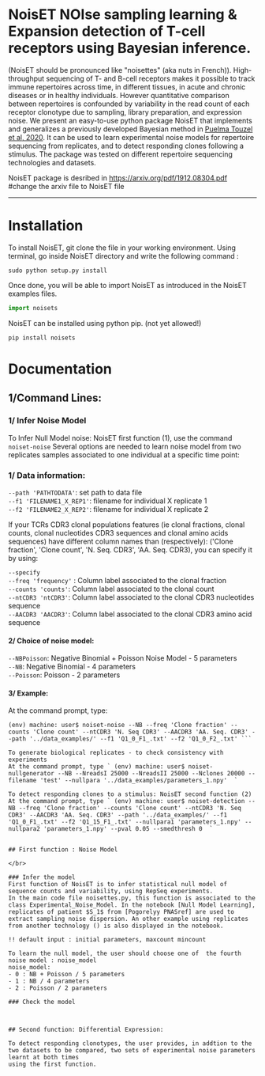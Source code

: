 # NoisET  NOIse sampling learning & Expansion detection of T-cell receptors using Bayesian inference.
(NoisET should be pronounced like "noisettes" (aka nuts in French)).
High-throughput sequencing of T- and B-cell receptors makes it possible to track immune
repertoires across time, in different tissues, in acute and chronic diseases or in healthy individuals. However
quantitative comparison between repertoires is confounded by variability in the read count of each receptor
clonotype due to sampling, library preparation, and expression noise. We present an easy-to-use python
package NoisET that implements and generalizes a previously developed Bayesian method in [Puelma Touzel et al, 2020](<https://journals.plos.org/ploscompbiol/article?id=10.1371/journal.pcbi.1007873&rev=2>). It can be used
to learn experimental noise models for repertoire sequencing from replicates, and to detect responding
clones following a stimulus. The package was tested on different repertoire sequencing technologies and
datasets.

NoisET package is desribed in  <https://arxiv.org/pdf/1912.08304.pdf> #change the arxiv file to NoisET file

----------------------------------------------------------------------------------------------------------------------------

# Installation

To install NoisET, git clone the file in your working environment. 
Using terminal, go inside NoisET directory and write the following command : 

```console
sudo python setup.py install
```

Once done, you will be able to import NoisET as introduced in the NoisET examples files.
```python 
import noisets
```
NoisET can be installed using python pip. (not yet allowed!)

```console
pip install noisets
```

# Documentation
## 1/Command Lines:

### 1/ Infer Noise Model

To Infer Null Model noise: NoisET first function (1), use the command `noiset-noise`
Several options are needed to learn noise model from two replicates samples associated to one individual at a specific time point:

### 1/ Data information:

`--path 'PATHTODATA'`: set path to data file \
`--f1 'FILENAME1_X_REP1'`: filename for individual X replicate 1 \
`--f2 'FILENAME2_X_REP2'`: filename for individual X replicate 2 

If your TCRs CDR3 clonal populations features (ie clonal fractions, clonal counts, clonal nucleotides CDR3 sequences and clonal amino acids sequences) have different column names than (respectively): ('Clone fraction', 'Clone count', 'N. Seq. CDR3', 'AA. Seq. CDR3), you can specify it by using: 

`--specify` \
`--freq 'frequency'` : Column label associated to the clonal fraction \
`--counts 'counts'`:  Column label associated to the clonal count  \
`--ntCDR3 'ntCDR3'`:  Column label associated to the clonal CDR3 nucleotides sequence  \
`--AACDR3 'AACDR3'`:  Column label associated to the clonal CDR3 amino acid sequence


#### 2/ Choice of noise model:
`--NBPoisson`: Negative Binomial + Poisson Noise Model - 5 parameters \
`--NB`: Negative Binomial - 4 parameters  \
`--Poisson`: Poisson - 2 parameters 

#### 3/ Example:
At the command prompt, type:
```console
(env) machine: user$ noiset-noise --NB --freq 'Clone fraction' --counts 'Clone count' --ntCDR3 'N. Seq CDR3' --AACDR3 'AA. Seq. CDR3' --path '../data_examples/' --f1 'Q1_0_F1_.txt' --f2 'Q1_0_F2_.txt' ```

To generate biological replicates - to check consistency with experiments 
At the command prompt, type ` (env) machine: user$ noiset-nullgenerator --NB --NreadsI 25000 --NreadsII 25000 --Nclones 20000 --filename 'test' --nullpara '../data_examples/parameters_1.npy'  `

To detect responding clones to a stimulus: NoisET second function (2)
At the command prompt, type ` (env) machine: user$ noiset-detection --NB --freq 'Clone fraction' --counts 'Clone count' --ntCDR3 'N. Seq CDR3' --AACDR3 'AA. Seq. CDR3' --path '../data_examples/' --f1 'Q1_0_F1_.txt' --f2 'Q1_15_F1_.txt' --nullpara1 'parameters_1.npy' --nullpara2 'parameters_1.npy' --pval 0.05 --smedthresh 0  `


## First function : Noise Model

</br>

### Infer the model
First function of NoisET is to infer statistical null model of sequence counts and variability, using RepSeq experiments.
In the main code file noisettes.py, this function is associated to the class Experimental_Noise_Model. In the notebook [Null Model Learning],
replicates of patient $S_1$ from [Pogorelyy PNASref] are used to extract sampling noise dispersion. An other example using replicates from another technology () is also displayed in the notebook.

!! default input : initial parameters, maxcount mincount

To learn the null model, the user should choose one of  the fourth noise model : noise_model 
noise_model:
- 0 : NB + Poisson / 5 parameters
- 1 : NB / 4 parameters
- 2 : Poisson / 2 parameters

### Check the model



## Second function: Differential Expression: 

To detect responding clonotypes, the user provides, in addtion to the two datasets to be compared, two sets of experimental noise parameters learnt at both times
using the first function. 





